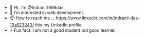 - 👋 Hi, I’m @Indranil1998das
- 👀 I’m interested in web development.
- 📫 How to reach me ... <https://www.linkedin.com/in/indranil-das-13a523243/> this my LinkedIn profile.
- ⚡ Fun fact: I am not a good student but good learner.


<!---
Indranil1998das/Indranil1998das is a ✨ special ✨ repository because its `README.md` (this file) appears on your GitHub profile.
You can click the Preview link to take a look at your changes.
--->
